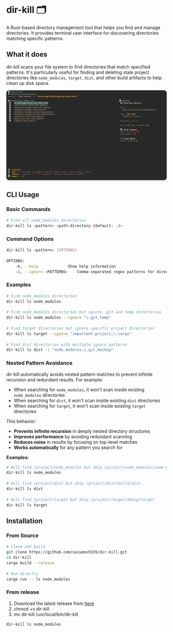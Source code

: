 # dir-kill 🗂️

A Rust-based directory management tool that helps you find and manage directories. It provides terminal user interface for discovering directories matching specific patterns.

## What it does

dir-kill scans your file system to find directories that match specified patterns. It's particularly useful for finding and deleting stale project directories like `node_modules`, `target`, `dist`, and other build artifacts to help clean up disk space.

<img src="./assets/dir-kill.png" alt="dir-kill screenshot" width="800" height="600" style="max-width: 100%; height: auto; border-radius: 8px; box-shadow: 0 4px 8px rgba(0,0,0,0.1);">

## CLI Usage

### Basic Commands

```bash
# Find all node_modules directories
dir-kill ls <pattern> <path-directory (default: .)>
```

### Command Options

```bash
dir-kill ls <pattern> [OPTIONS]

OPTIONS:
    -h, --help             Show help information
    -i, --ignore <PATTERNS>    Comma-separated regex patterns for directories to ignore
```

### Examples

```bash
# Find node_modules directories
dir-kill ls node_modules

# Find node_modules directories but ignore .git and temp directories
dir-kill ls node_modules --ignore "\.git,temp"

# Find target directories but ignore specific project directories
dir-kill ls target --ignore "important-project,\.cargo"

# Find dist directories with multiple ignore patterns
dir-kill ls dist -i "node_modules,\.git,backup"
```

### Nested Pattern Avoidance

dir-kill automatically avoids nested pattern matches to prevent infinite recursion and redundant results. For example:

- When searching for `node_modules`, it won't scan inside existing `node_modules` directories
- When searching for `dist`, it won't scan inside existing `dist` directories  
- When searching for `target`, it won't scan inside existing `target` directories

This behavior:
- **Prevents infinite recursion** in deeply nested directory structures
- **Improves performance** by avoiding redundant scanning
- **Reduces noise** in results by focusing on top-level matches
- **Works automatically** for any pattern you search for

**Examples:**
```bash
# Will find /project/node_modules but skip /project/node_modules/some-package/node_modules
dir-kill ls node_modules

# Will find /project/dist but skip /project/dist/build/dist  
dir-kill ls dist

# Will find /project/target but skip /project/target/debug/target
dir-kill ls target
```

## Installation

### From Source

```bash
# Clone and build
git clone https://github.com/saiumesh535/dir-kill.git
cd dir-kill
cargo build --release

# Run directly
cargo run -- ls node_modules
```

### From release

1. Download the latest release from [here](https://github.com/saiumesh535/dir-kill/releases)
2. chmod +x dir-kill
3. mv dir-kill /usr/local/bin/dir-kill


```bash
dir-kill ls node_modules
```
